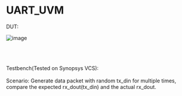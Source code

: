 # UART_UVM

DUT:

![image](https://github.com/uranusb/Image/blob/main/UART_Framework.png)

<br />
<br />
<br />
Testbench(Tested on Synopsys VCS):
<br />
<br />
Scenario: Generate data packet with random tx_din for multiple times, compare the expected rx_dout(tx_din) and the actual rx_dout.


